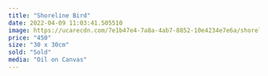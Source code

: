 ```yaml
---
title: "Shoreline Bird"
date: 2022-04-09 11:03:41.505510
image: https://ucarecdn.com/7e1b47e4-7a8a-4ab7-8852-10e4234e7e6a/shoreline-bird.jpg
price: "450"
size: "30 x 30cm"
sold: "Sold"
media: "Oil on Canvas"
---
```


